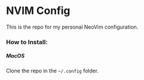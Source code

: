 # NVIM Config
This is the repo for my personal NeoVim configuration.

### How to Install:

##### MacOS
Clone the repo in the `~/.config` folder.
